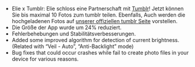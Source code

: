 - Elie x Tumblr: Elie schloss eine Partnerschaft mit [Tumblr](//tumblr.com)! Jetzt können Sie bis maximal 10 Fotos zum tumblr teilen. Ebenfalls, Auch werden die hochgeladenen Fotos auf [unserer offiziellen tumblr Seite](//tumblr.com/app/elieappapp) vorstellen.
- Die Größe der App wurde um 24% reduziert.
- Fehlerbehebungen und Stabilitätsverbesserungen.
- Added some improved algorithm for detection of current brightness. (Related with “Veil - Auto”, “Anti-Backlight” mode)
- Bug fixes that could occur crashes while fail to create photo files in your device for various reasons.